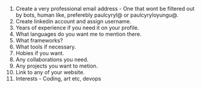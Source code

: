 1. Create a very professional email address - One that wont be filtered out by bots, human like, preferebly paulcyryl@ or paulcyryloyungu@.
2. Create linkedin account and assign username.
3. Years of experience if you need it on your profile.
4. What languages do you want me to mention there.
5. What frameworks?
6. What tools if necessary.
7. Hobies if you want.
8. Any collaborations you need.
9. Any projects you want to metion.
10. Link to any of your website.
11. Interests - Coding, art etc, devops

